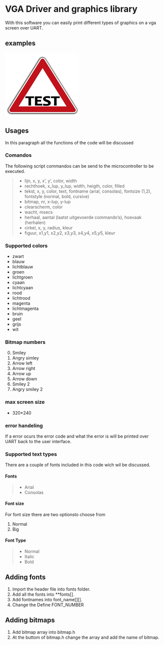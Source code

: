 # VGA Driver and graphics library

With this software you can easily print different types of graphics on a vga screen over UART. 

## examples

![TEST IMAGES](images/test.png)

## Usages

In this paragraph all the functions of the code will be discussed

### Comandos

The following script commandos can be send to the microcontroller to be executed.

> - lijn, x, y, x’, y’, color, width
> - rechthoek, x_lup, y_lup, width, heigth, color, filled
> - tekst, x, y, color, text, fontname (arial, consolas), fontsize (1,2), fontstyle (normal, bold, cursive)
> - bitmap, nr, x-lup, y-lup
> - clearscherm, color
> - wacht, msecs
> - herhaal, aantal (laatst uitgevoerde commando’s), hoevaak (herhalen)
> - cirkel, x, y, radius, kleur
> - figuur, x1,y1, x2,y2, x3,y3, x4,y4, x5,y5, kleur

### Supported colors
- zwart  
- blauw  
- lichtblauw  
- groen  
- lichtgroen  
- cyaan  
- lichtcyaan  
- rood  
- lichtrood  
- magenta  
- lichtmagenta  
- bruin  
- geel  
- grijs  
- wit

### Bitmap numbers
0. Smiley
1. Angry simley
2. Arrow left
3. Arrow right
4. Arrow up
5. Arrow down
6. Smiley 2
7. Angry smiley 2

### max screen size
- 320*240

### error handeling
If a error ocurs the error code and what the error is will be printed over UART back to the user interface.

### Supported text types
There are a couple of fonts included in this code wich wil be discussed.
#### Fonts
> - Arial
> - Consolas

#### Font size
For font size there are two optionsto choose from
1. Normal
2. Big

#### Font Type
> - Normal
> - Italic
> - Bold

## Adding fonts
1. Import the header file into fonts folder.
2. Add all the fonts into **fonts[].
3. Add fontnames into font_name[][].
4. Change the Define FONT_NUMBER

## Adding bitmaps
1. Add bitmap array into bitmap.h
2. At the buttom of bitmap.h change the array and add the name of bitmap.